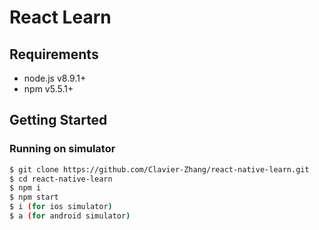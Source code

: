 
# React Learn

## Requirements
- node.js v8.9.1+
- npm v5.5.1+

## Getting Started
### Running on simulator
```sh
$ git clone https://github.com/Clavier-Zhang/react-native-learn.git
$ cd react-native-learn
$ npm i
$ npm start
$ i (for ios simulator)
$ a (for android simulator)
```
